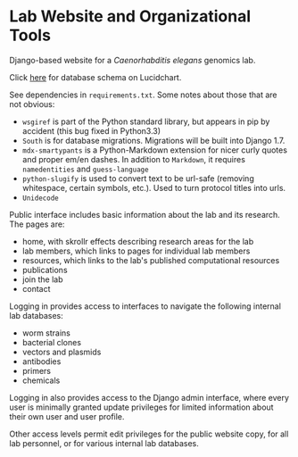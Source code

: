 Lab Website and Organizational Tools
====================================

Django-based website for a _Caenorhabditis elegans_ genomics lab.

Click [here](https://www.lucidchart.com/documents/view/492c-0ebc-51d33178-9110-78400a001d4e) for database schema on Lucidchart.

See dependencies in `requirements.txt`. Some notes about those that are
not obvious:
* `wsgiref` is part of the Python standard library, but appears in pip by
accident (this bug fixed in Python3.3)
* `South` is for database migrations. Migrations will be built into Django 1.7.
* `mdx-smartypants` is a Python-Markdown extension for nicer curly quotes
and proper em/en dashes. In addition to `Markdown`, it requires `namedentities`
and `guess-language`
* `python-slugify` is used to convert text to be url-safe (removing whitespace,
certain symbols, etc.). Used to turn protocol titles into urls.
* `Unidecode`

Public interface includes basic information about the lab and its research.
The pages are:
* home, with skrollr effects describing research areas for the lab
* lab members, which links to pages for individual lab members
* resources, which links to the lab's published computational resources
* publications
* join the lab
* contact

Logging in provides access to interfaces to navigate the following internal lab
databases:
* worm strains
* bacterial clones
* vectors and plasmids
* antibodies
* primers
* chemicals

Logging in also provides access to the Django admin interface,
where every user is minimally granted update privileges for limited
information about their own user and user profile.

Other access levels permit edit privileges for the public website copy,
for all lab personnel, or for various internal lab databases.
